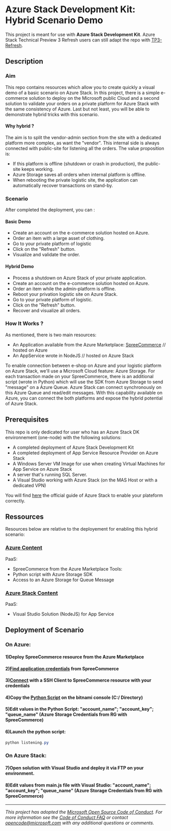 # Azure Stack Development Kit: Hybrid Scenario Demo

This project is meant for use with **Azure Stack Development Kit**. Azure Stack Technical Preview 3 Refresh users can still adapt the repo with [TP3-Refresh](https://github.com/Azure/AzureStack-Tools/tree/TP3-Refresh).

## Description

### Aim

This repo contains resources which allow you to create quickly a visual demo of a basic scenario on Azure Stack.
In this project, there is a simple e-commerce solution to deploy on the Microsoft public Cloud and a second solution to validate your orders on a private platform for Azure Stack with the same consistency of Azure.
Last but not least, you will be able to demonstrate hybrid tricks with this scenario. 

#### Why hybrid ?

The aim is to split the vendor-admin section from the site with a dedicated platform more complex, as want the "vendor".
This internal side is always connected with public-site for listening all the orders.
The value proposition is:
- If this platform is offline (shutdown or crash in production), the public-site keeps working.
- Azure Storage saves all orders when internal platform is offline.
- When rebooting the private logistic site, the application can automatically recover transactions on stand-by.

### Scenario

After completed the deployment, you can :

#### Basic Demo

- Create an account on the e-commerce solution hosted on Azure.
- Order an item with a large asset of clothing.
- Go to your private platform of logistic
- Click on the "Refresh" button.
- Visualize and validate the order.

#### Hybrid Demo

- Process a shutdown on Azure Stack of your private application.
- Create an account on the e-commerce solution hosted on Azure.
- Order an item while the admin-platform is offline.
- Reboot your privation logistic site on Azure Stack.
- Go to your private platform of logistic.
- Click on the "Refresh" button.
- Recover and visualize all orders.

### How It Works ?

As mentioned, there is two main resources:
- An Application available from the Azure Marketplace: [SpreeCommerce](https://azuremarketplace.microsoft.com/en-us/marketplace/apps/bitnami.spree) // hosted on Azure
- An AppService wrote in NodeJS // hosted on Azure Stack

To enable connection between e-shop on Azure and your logistic platform on Azure Stack, we'll use a Microsoft Cloud feature: Azure Storage.
For each transaction made on your SpreeCommerce, there is an additional script (wrote in Python) which will use the SDK from Azure Storage to send "message" on a Azure Queue.
Azure Stack can connect synchronously on this Azure Queue and read/edit messages.
With this capability available on Azure, you can connect the both platforms and expose the hybrid potential of Azure Stack.

## Prerequisites

This repo is only dedicated for user who has an Azure Stack DK environnement (one-node) with the following solutions:

- A completed deployment of Azure Stack Development Kit
- A completed deployment of App Service Resource Provider on Azure Stack  
- A Windows Server VM Image for use when creating Virtual Machines for App Service on Azure Stack
- A server that's running SQL Server.
- A Visual Studio working with Azure Stack (on the MAS Host or with a dedicated VPN) 

You will find [here](https://docs.microsoft.com/en-us/azure/azure-stack/) the official guide of Azure Stack to enable your plateform correctly.

## Ressources

Resources below are relative to the deployement for enabling this hybrid scenario:

### [Azure Content]()
PaaS:
- SpreeCommerce from the Azure Marketplace
Tools:
- Python script with Azure Storage SDK
- Access to an Azure Storage for Queue Message

### [Azure Stack Content]()
PaaS: 
- Visual Studio Solution (NodeJS) for App Service

## Deployment of Scenario

### On Azure:

#### 1)Deploy SpreeCommerce resource from the Azure Marketplace
#### 2)[Find application credentials](https://docs.bitnami.com/azure/faq/#find_credentials) from SpreeCommerce
#### 3)[Connect](https://docs.bitnami.com/azure/faq/#connecting-with-an-ssh-client) with a SSH Client to SpreeCommerce resource with your credentials
#### 4)Copy the [Python Script](Python) on the bitnami console (C:/ Directory)
#### 5)Edit values in the Python Script: "account_name"; "account_key"; "queue_name" (Azure Storage Credentials from RG with SpreeCommerce)
#### 6)Launch the python script:
```powershell
python listening.py
```
### On Azure Stack:

#### 7)Open solution with Visual Studio and deploy it via FTP on your environment.
#### 8)Edit values from main.js file with Visual Studio: "account_name"; "account_key"; "queue_name" (Azure Storage Credentials from RG with SpreeCommerce)

---
_This project has adopted the [Microsoft Open Source Code of Conduct](https://opensource.microsoft.com/codeofconduct/). For more information see the [Code of Conduct FAQ](https://opensource.microsoft.com/codeofconduct/faq/) or contact [opencode@microsoft.com](mailto:opencode@microsoft.com) with any additional questions or comments._

